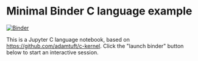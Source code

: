 # Minimal Binder C language example

[![Binder](https://mybinder.org/badge_logo.svg)](https://mybinder.org/v2/gh/ohm-efi-professorfreudenreich/jupyter-binder-c/HEAD?labpath=index.ipynb)

This is a Jupyter C language notebook, based on https://github.com/adamtuft/c-kernel. Click the "launch binder" button below to start an interactive session.
